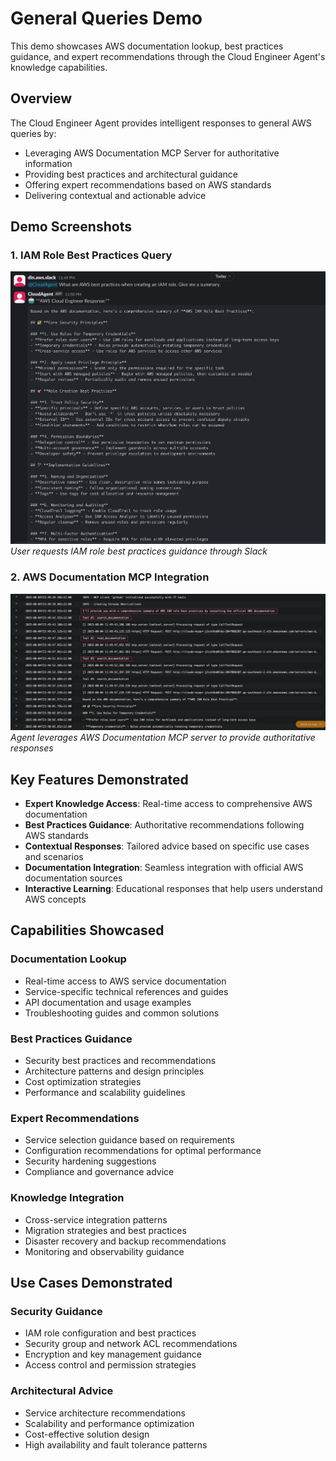 # General Queries Demo

This demo showcases AWS documentation lookup, best practices guidance, and expert recommendations through the Cloud Engineer Agent's knowledge capabilities.

## Overview

The Cloud Engineer Agent provides intelligent responses to general AWS queries by:
- Leveraging AWS Documentation MCP Server for authoritative information
- Providing best practices and architectural guidance
- Offering expert recommendations based on AWS standards
- Delivering contextual and actionable advice

## Demo Screenshots

### 1. IAM Role Best Practices Query
![IAM Best Practices](1_ask_for_iam_role_best_practices.png)
*User requests IAM role best practices guidance through Slack*

### 2. AWS Documentation MCP Integration
![AWS Docs MCP](2_leverage_aws_docs_mcp_to_respond.png)
*Agent leverages AWS Documentation MCP server to provide authoritative responses*

## Key Features Demonstrated

- **Expert Knowledge Access**: Real-time access to comprehensive AWS documentation
- **Best Practices Guidance**: Authoritative recommendations following AWS standards
- **Contextual Responses**: Tailored advice based on specific use cases and scenarios
- **Documentation Integration**: Seamless integration with official AWS documentation sources
- **Interactive Learning**: Educational responses that help users understand AWS concepts

## Capabilities Showcased

### Documentation Lookup
- Real-time access to AWS service documentation
- Service-specific technical references and guides
- API documentation and usage examples
- Troubleshooting guides and common solutions

### Best Practices Guidance
- Security best practices and recommendations
- Architecture patterns and design principles
- Cost optimization strategies
- Performance and scalability guidelines

### Expert Recommendations
- Service selection guidance based on requirements
- Configuration recommendations for optimal performance
- Security hardening suggestions
- Compliance and governance advice

### Knowledge Integration
- Cross-service integration patterns
- Migration strategies and best practices
- Disaster recovery and backup recommendations
- Monitoring and observability guidance

## Use Cases Demonstrated

### Security Guidance
- IAM role configuration and best practices
- Security group and network ACL recommendations
- Encryption and key management guidance
- Access control and permission strategies

### Architectural Advice
- Service architecture recommendations
- Scalability and performance optimization
- Cost-effective solution design
- High availability and fault tolerance patterns
